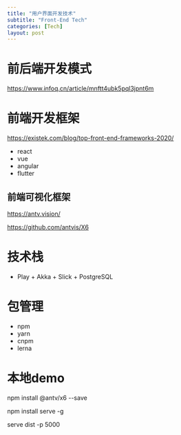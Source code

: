 ```yaml
---
title: "用户界面开发技术"
subtitle: "Front-End Tech"
categories: [Tech]
layout: post
---
```



# 前后端开发模式

https://www.infoq.cn/article/mnftt4ubk5pql3jpnt6m



# 前端开发框架

https://existek.com/blog/top-front-end-frameworks-2020/

* react
* vue
* angular
* flutter

## 前端可视化框架

https://antv.vision/

https://github.com/antvis/X6



# 技术栈

* Play + Akka + Slick + PostgreSQL


# 包管理

* npm
* yarn
* cnpm
* lerna




# 本地demo

npm install @antv/x6 --save

npm install  serve -g

serve dist -p 5000